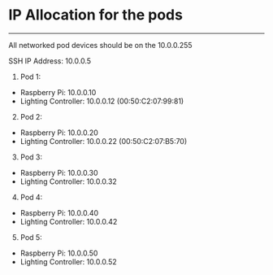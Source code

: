 # IP Allocation for the pods
------
All networked pod devices should be on the 10.0.0.255

SSH IP Address:		 10.0.0.5

1. Pod 1:
  * Raspberry Pi: 	 10.0.0.10
  * Lighting Controller: 10.0.0.12 (00:50:C2:07:99:81)

2. Pod 2:
  * Raspberry Pi: 	 10.0.0.20
  * Lighting Controller: 10.0.0.22 (00:50:C2:07:B5:70)

3. Pod 3:
  * Raspberry Pi:	 10.0.0.30
  * Lighting Controller: 10.0.0.32

4. Pod 4:
  * Raspberry Pi:	 10.0.0.40
  * Lighting Controller: 10.0.0.42

5. Pod 5:
  * Raspberry Pi: 	 10.0.0.50
  * Lighting Controller: 10.0.0.52
